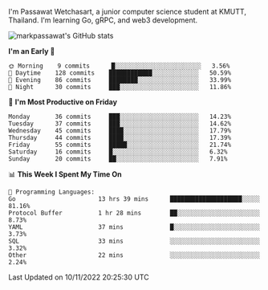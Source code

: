 
I'm Passawat Wetchasart, a junior computer science student at KMUTT, Thailand. I'm learning Go, gRPC, and web3 development.


![markpassawat's GitHub stats](https://github-readme-stats.vercel.app/api?username=markpassawat&show_icons=true&theme=radical)

<!--START_SECTION:waka-->
**I'm an Early 🐤** 

```text
🌞 Morning    9 commits      █░░░░░░░░░░░░░░░░░░░░░░░░   3.56% 
🌆 Daytime    128 commits    ████████████░░░░░░░░░░░░░   50.59% 
🌃 Evening    86 commits     ████████░░░░░░░░░░░░░░░░░   33.99% 
🌙 Night      30 commits     ███░░░░░░░░░░░░░░░░░░░░░░   11.86%

```
📅 **I'm Most Productive on Friday** 

```text
Monday       36 commits     ███░░░░░░░░░░░░░░░░░░░░░░   14.23% 
Tuesday      37 commits     ███░░░░░░░░░░░░░░░░░░░░░░   14.62% 
Wednesday    45 commits     ████░░░░░░░░░░░░░░░░░░░░░   17.79% 
Thursday     44 commits     ████░░░░░░░░░░░░░░░░░░░░░   17.39% 
Friday       55 commits     █████░░░░░░░░░░░░░░░░░░░░   21.74% 
Saturday     16 commits     █░░░░░░░░░░░░░░░░░░░░░░░░   6.32% 
Sunday       20 commits     ██░░░░░░░░░░░░░░░░░░░░░░░   7.91%

```


📊 **This Week I Spent My Time On** 

```text
💬 Programming Languages: 
Go                       13 hrs 39 mins      ████████████████████░░░░░   81.16% 
Protocol Buffer          1 hr 28 mins        ██░░░░░░░░░░░░░░░░░░░░░░░   8.73% 
YAML                     37 mins             █░░░░░░░░░░░░░░░░░░░░░░░░   3.73% 
SQL                      33 mins             ░░░░░░░░░░░░░░░░░░░░░░░░░   3.32% 
Other                    22 mins             ░░░░░░░░░░░░░░░░░░░░░░░░░   2.24%

```


 Last Updated on 10/11/2022 20:25:30 UTC
<!--END_SECTION:waka-->

<!--
**markpassawat/markpassawat** is a ✨ _special_ ✨ repository because its `README.md` (this file) appears on your GitHub profile.

Here are some ideas to get you started:

- 🔭 I’m currently working on ...
- 🌱 I’m currently learning ...
- 👯 I’m looking to collaborate on ...
- 🤔 I’m looking for help with ...
- 💬 Ask me about ...
- 📫 How to reach me: ...
- 😄 Pronouns: He/Him
- ⚡ Fun fact: ...
-->

